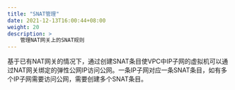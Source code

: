 ```yaml
---
title: "SNAT管理"
date: 2021-12-13T16:00:44+08:00
weight: 20
description: >
    管理NAT网关上的SNAT规则
---
```


基于已有NAT网关的情况下，通过创建SNAT条目使VPC中IP子网的虚拟机可以通过NAT网关绑定的弹性公网IP访问公网。一条IP子网对应一条SNAT条目，如有多个IP子网需要访问公网，需要创建多个SNAT条目。